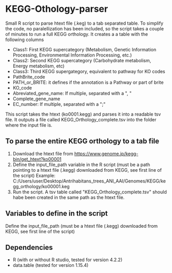 # KEGG-Othology-parser
Small R script to parse htext file (.keg) to a tab separated table. To simplify the code, no paralellization has been included, so the script takes a couple of minutes to run a full KEGG orthology. It creates a a table with the following columns
  * Class1: First KEGG supercategory (Metabolism, Genetic Information Processing, Environmental Information Processing, etc.)
  * Class2: Second KEGG supercategory (Carbohydrate metabolism, Energy metabolism, etc)
  * Class3: Third KEGG supergategory, equivalent to pathway for KO codes
  * PathBrite_code
  * PATH_or_BRITE: it defines if the annotation is a Pathway or part of brite
  * KO_code
  * Abreviated_gene_name: If multiple, separated with a ", "
  * Complete_gene_name
  * EC_number: If multiple, separated with a ";"

This script takes the htext (ko0001.kegg) and parses it into a readable tsv file. It outputs a file called KEGG_Orthology_complete.tsv into the folder where the input file is.

## To parse the entire KEGG orthology to a tab file
  1) Download the htext file from https://www.genome.jp/kegg-bin/get_htext?ko00001
  2) Define the input_file_path variable in the R script (must be a path pointing to a htext file (.kegg) downloaded from KEGG, see first line of the script)
     Example: C:/Users/user/Desktop/Antrihabitans_trees_ANI_AAI/Genomes/KEGG/kegg_orthology/ko00001.keg
  3) Run the script. A tsv table called "KEGG_Orthology_complete.tsv" should habe been created in the same path as the htext file. 



## Variables to define in the script
Define the input_file_path (must be a htext file (.kegg) downloaded from KEGG, see first line of the script)

## Dependencies
 * R (with or without R studio, tested for version 4.2.2)
 * data.table (tested for version 1.15.4)
